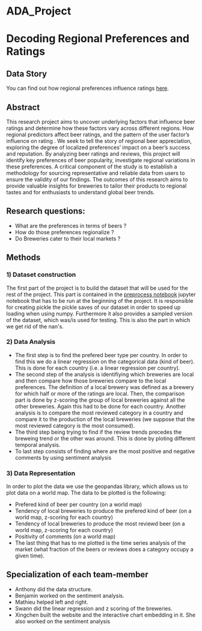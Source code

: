 # ADA_Project

# Decoding Regional Preferences and Ratings 

## Data Story
You can find out how regional preferences influence ratings [here](https://lxc1851588.github.io/DADA_web/).

## Abstract
This research project aims to uncover underlying factors that influence beer ratings and determine how these factors vary across different regions. How regional predictors affect beer ratings, and the pattern of the user factor’s influence on rating . We seek to tell the story of regional beer appreciation, exploring the degree of localized preferences’  impact on a beer’s success and reputation. By analyzing beer ratings and reviews, this project will identify key preferences of beer popularity, investigate regional variations in these preferences. A critical component of the study is to establish a methodology for sourcing representative and reliable data from users to ensure the validity of our findings. The outcomes of this research aims to provide valuable insights for breweries to tailor their products to regional tastes and for enthusiasts to understand global beer trends.

## Research questions:
- What are the preferences in terms of beers ?
- How do those preferences regionalize ?
- Do Breweries cater to their local markets ? 

## Methods
### 1) Dataset construction
The first part of the project is to build the dataset that will be used for the rest of the project. This part is contained in the [preprocess notebook](src/2.preprocess.ipynb) jupyter notebook that has to be run at the beginning of the project. It is responsible for creating pickle the pickle saves of our dataset in order to speed up loading when using numpy. Furthermore it also provides a sampled version of the dataset, which was/is used for testing. This is also the part in which we get rid of the nan's.
### 2) Data Analysis
* The first step is to find the prefered beer type per country. In order to find this we do a linear regression on the categorical data (kind of beer). This is done for each country (i.e. a linear regression per country).
* The second step of the analysis is identifiying which breweries are local and then compare how those breweries compare to the local preferences. The definition of a local brewery was defined as a brewery for which half or more of the ratings are local. Then, the comparison part is done by z-scoring the group of local breweries against all the other breweries. Again this had to be done for each country. Another analysis is to compare the most reviewed category in a country and compare it to the production of the local breweries (we suppose that the most reviewed category is the most consumed).
* The third step being trying to find if the review trends precedes the breweing trend or the other was around. This is done by ploting different temporal analysis.
* To last step consists of finding where are the most positive and negative comments by using sentiment analysis
### 3) Data Representation
In order to plot the data we use the geopandas library, which allows us to plot data on a world map. The data to be plotted is the following:
* Prefered kind of beer per country (on a world map)
* Tendency of local breweries to produce the prefered kind of beer (on a world map, z-scoring for each country)
* Tendency of local breweries to produce the most reviewd beer (on a world map, z-scoring for each country)
* Positivity of comments (on a world map)
* The last thing that has to me plotted is the time series analysis of the market (what fraction of the beers or reviews does a category occupy a given time).


## Specialization of each team-member
- Anthony did the data structure.
- Benjamin worked on the sentiment analysis.
- Mathieu helped left and right.
- Swann did the linear regression and z scoring of the breweries.
- Xingchen built the website and the interactive chart embedding in it. She also worked on the sentiment analysis


